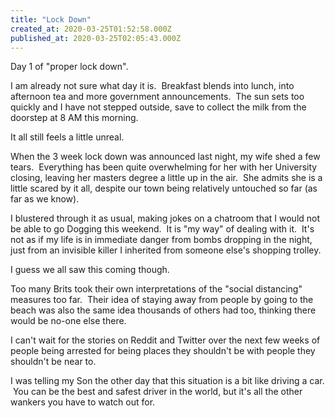 ```yaml
---
title: "Lock Down"
created_at: 2020-03-25T01:52:58.000Z
published_at: 2020-03-25T02:05:43.000Z
---
```

Day 1 of "proper lock down".

I am already not sure what day it is.  Breakfast blends into lunch, into afternoon tea and more government announcements.  The sun sets too quickly and I have not stepped outside, save to collect the milk from the doorstep at 8 AM this morning.

It all still feels a little unreal.

When the 3 week lock down was announced last night, my wife shed a few tears.  Everything has been quite overwhelming for her with her University closing, leaving her masters degree a little up in the air.  She admits she is a little scared by it all, despite our town being relatively untouched so far (as far as we know).

I blustered through it as usual, making jokes on a chatroom that I would not be able to go Dogging this weekend.  It is "my way" of dealing with it.  It's not as if my life is in immediate danger from bombs dropping in the night, just from an invisible killer I inherited from someone else's shopping trolley.

I guess we all saw this coming though.

Too many Brits took their own interpretations of the "social distancing" measures too far.  Their idea of staying away from people by going to the beach was also the same idea thousands of others had too, thinking there would be no-one else there.

I can't wait for the stories on Reddit and Twitter over the next few weeks of people being arrested for being places they shouldn't be with people they shouldn't be near to.

I was telling my Son the other day that this situation is a bit like driving a car.  You can be the best and safest driver in the world, but it's all the other wankers you have to watch out for.
